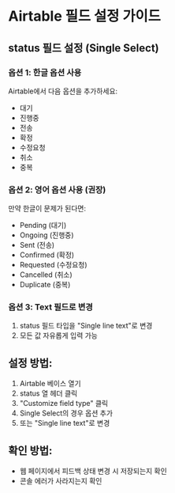 # Airtable 필드 설정 가이드

## status 필드 설정 (Single Select)

### 옵션 1: 한글 옵션 사용
Airtable에서 다음 옵션을 추가하세요:
- 대기
- 진행중
- 전송
- 확정
- 수정요청
- 취소
- 중복

### 옵션 2: 영어 옵션 사용 (권장)
만약 한글이 문제가 된다면:
- Pending (대기)
- Ongoing (진행중)
- Sent (전송)
- Confirmed (확정)
- Requested (수정요청)
- Cancelled (취소)
- Duplicate (중복)

### 옵션 3: Text 필드로 변경
1. status 필드 타입을 "Single line text"로 변경
2. 모든 값 자유롭게 입력 가능

## 설정 방법:
1. Airtable 베이스 열기
2. status 열 헤더 클릭
3. "Customize field type" 클릭
4. Single Select의 경우 옵션 추가
5. 또는 "Single line text"로 변경

## 확인 방법:
- 웹 페이지에서 피드백 상태 변경 시 저장되는지 확인
- 콘솔 에러가 사라지는지 확인
